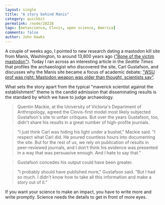 ```yaml
---
layout: single 
title: "A story behind Manis" 
category: quickbit
permalink: /node/28228
tags: [metascience, Clovis, open science, America] 
comments: false 
author: John Hawks 
---
```


A couple of weeks ago, I pointed to new research dating a mastodon kill site from Manis, Washington, to around 13,800 years ago (<a href="http://johnhawks.net/node/28200">"Bone of the victim mastodon"</a>). Today I ran across an interesting article in the <em>Seattle Times</em> that profiles the archaeologist who discovered the site, Carl Gustafson, and discusses why the Manis site became a focus of academic debate: <a href="http://seattletimes.nwsource.com/html/localnews/2016652520_mastodon31m.html">"WSU prof was right: Mastodon weapon was older than thought, scientists say"</a>. 

What sets the story apart from the typical "maverick scientist against the establishment" theme is the candid admission that disseminating results is the standard by which we have to judge archaeology. 

<blockquote>Quentin Mackie, at the University of Victoria's Department of Anthropology, agreed the Clovis-first model most likely subjected Gustafson's site to unfair critiques. But over the years Gustafson, too, didn't share his results in a great number of high-profile journals.</blockquote>

<blockquote>"I just think Carl was hiding his light under a bushel," Mackie said. "I respect what Carl did. He poured countless hours into documenting the site. But for the rest of us, we rely on publication of results in peer-reviewed journals, and I don't think his evidence was presented in a way that was persuasive enough. And I hate to say that."</blockquote>

<blockquote>Gustafson concedes his output could have been greater.</blockquote>

<blockquote>"I probably should have published more," Gustafson said. "But I had so much. I didn't know how to take all this information and make a story out of it."</blockquote>

If you want your science to make an impact, you have to write more and write promptly. Science needs the details to get in front of more eyes. 



